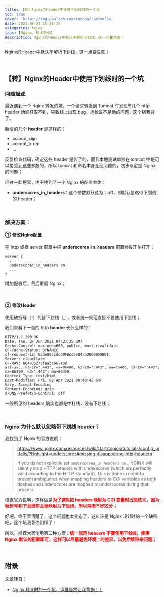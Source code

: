 ```yaml
---
title: 【转】Nginx的Header中使用下划线时的一个坑
toc: true
cover: 'https://img.paulzzh.com/touhou/random?34'
date: 2021-06-24 15:10:29
categories: Nginx
tags: [Nginx, 技术杂谈]
description: Nginx的Header中默认不解析下划线，这一点要注意！
---
```


Nginx的Header中默认不解析下划线，这一点要注意！

<br/>

<!--more-->

## **【转】Nginx的Header中使用下划线时的一个坑**

### **问题描述**

最近遇到一个 Nginx 转发的坑，一个请求转发到 Tomcat 时发现有几个 http header 始终获取不到，导致线上出现 bug，运维说不是他的问题，这个锅我背了。

新增的几个 **header** 是这样的：

-   accept_sign
-   accept_token
-   ...

反复检查代码，确定这些 header 是传了的，而且本地测试单独在 tomcat 中是可以接受到这些参数的，所以 tomcat 和命名本身是没问题的，初步断定是 Nginx 的问题；

经过一翻搜索，终于找到了一个 Nginx 的配置参数：

-   **underscores_in_headers**：这个参数默认值为：off，即默认忽略带下划线的 header；

<br/>

### **解决方案：**

#### **① 修改Nginx配置**

在 http 或者 server 配置中把 **underscores_in_headers** 配置参数开关打开：

```
server {
  ...
  underscores_in_headers on;
  ...
}
```

增加配置后，然后重启 Nginx；

<br/>

#### **② 修改Header**

使用破折号（-）代替下划线（_），或者统一规范直接不要使用下划线；

我们来看下一般的 http **header** 长什么样的：

```
HTTP/1.1 200 OK
Date: Thu, 24 Jun 2021 07:23:35 GMT
Cache-Control: max-age=600, public, must-revalidate
CF-Cache-Status: DYNAMIC
cf-request-id: 0ade802cdc0000cc6684aa3000000001
Server: cloudflare
CF-RAY: 66443627cfaacc66-YOW
alt-svc: h3-27=":443"; ma=86400, h3-28=":443"; ma=86400, h3-29=":443"; ma=86400, h3=":443"; ma=86400
Content-Type: text/html
Last-Modified: Fri, 02 Apr 2021 00:40:42 GMT
Vary: Accept-Encoding
Content-Encoding: gzip
X-DNS-Prefetch-Control: off
```

一般所见的 headers 确实也都是中杠线，没有下划线；

<br/>

### **Nginx 为什么默认忽略带下划线 header？**

我找到了 Nginx 的官方说明：

>   https://www.nginx.com/resources/wiki/start/topics/tutorials/config_pitfalls/?highlight=underscores#missing-disappearing-http-headers

>   If you do not explicitly set `underscores_in_headers on;`, NGINX will silently drop HTTP headers with underscores (which are perfectly valid according to the HTTP standard). This is done in order to prevent ambiguities when mapping headers to CGI variables as both dashes and underscores are mapped to underscores during that process.

根据官方说明，这样做是<font color="#f00">**为了避免把 headers 映射为 CGI 变量时出现歧义，因为破折号和下划线都会被映射为下划线，所以两者不好区分；**</font>

好吧，终于弄清楚了，这个问题也太变态了，这应该是 Nginx 设计时的一个缺陷吧，这个坑我替你们踩了！

所以，推荐大家使用第二种方案：<font color="#f00">**统一规范 headers 不要使用下划线，使用 Nginx 默认的配置即可，这样可以尽量避免环境上的差异，以免后续带来问题；**</font>

<br/>

## **附录**

文章转自：

-   [Nginx 转发时的一个坑，运维居然让我背锅！！](https://mp.weixin.qq.com/s/gERA4XFZnTrHcczyWMIBtg)


<br/>
